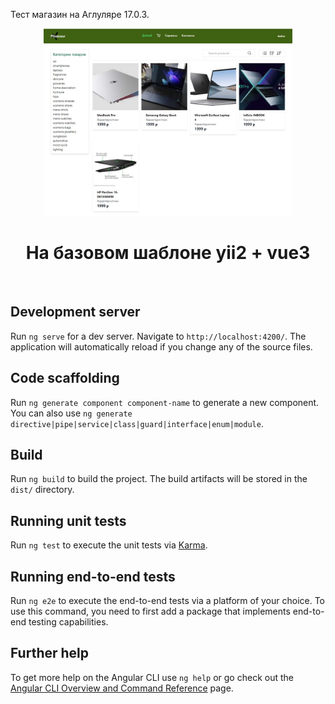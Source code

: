 Тест магазин на Аглуляре 17.0.3.

<p align="center">
    <a href="https://github.com/artivus2/" target="_blank">
        <img src="angular-shop-test.jpg" height="300px">
    </a>
    <h1 align="center">На базовом шаблоне yii2 + vue3</h1>
    <br>
</p>

## Development server

Run `ng serve` for a dev server. Navigate to `http://localhost:4200/`. The application will automatically reload if you change any of the source files.

## Code scaffolding

Run `ng generate component component-name` to generate a new component. You can also use `ng generate directive|pipe|service|class|guard|interface|enum|module`.

## Build

Run `ng build` to build the project. The build artifacts will be stored in the `dist/` directory.

## Running unit tests

Run `ng test` to execute the unit tests via [Karma](https://karma-runner.github.io).

## Running end-to-end tests

Run `ng e2e` to execute the end-to-end tests via a platform of your choice. To use this command, you need to first add a package that implements end-to-end testing capabilities.

## Further help

To get more help on the Angular CLI use `ng help` or go check out the [Angular CLI Overview and Command Reference](https://angular.io/cli) page.
